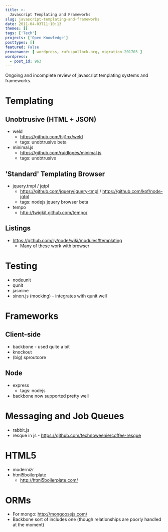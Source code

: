 ```yaml
---
title: >-
  Javascript Templating and Frameworks
slug: javascript-templating-and-frameworks
date: 2011-04-03T11:10:13
themes: []
tags: ['Tech']
projects: ['Open Knowledge']
posttypes: []
featured: False
provenance: [ wordpress, rufuspollock.org, migration-201703 ]
wordpress:
  - post_id: 963
---
```


Ongoing and incomplete review of javascript templating systems and frameworks.


# Templating #

## Unobtrusive (HTML + JSON) ##

  * weld
    * https://github.com/hij1nx/weld
    * tags: unobtrusive beta
  * minimal.js
    * https://github.com/ruidlopes/minimal.js
    * tags: unobtrusive

## 'Standard' Templating Browser ##

  * jquery.tmpl / jqtpl
    * https://github.com/jquery/jquery-tmpl / https://github.com/kof/node-jqtpl
    * tags: nodejs jquery browser beta
  * tempo
    * http://twigkit.github.com/tempo/

## Listings ##

* https://github.com/ry/node/wiki/modules#templating
  * Many of these work with browser

# Testing #

* nodeunit
* qunit
* jasmine
* sinon.js (mocking) - integrates with qunit well

# Frameworks #

## Client-side ##

  * backbone - used quite a bit
  * knockout
  * (big) sproutcore

## Node ##

  * express
    * tags: nodejs
  * backbone now supported pretty well

# Messaging and Job Queues #

  * rabbit.js
  * resque in js - https://github.com/technoweenie/coffee-resque

# HTML5 #

  * modernizr
  * html5boilerplate
    * http://html5boilerplate.com/

# ORMs #

  * For mongo: http://mongoosejs.com/
  * Backbone sort of includes one (though relationships are poorly handled at the moment)

